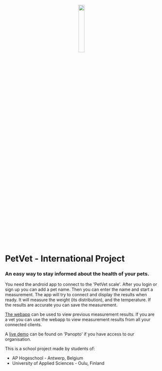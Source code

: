 <p align="center">
	<img src="https://cdn.discordapp.com/attachments/358283867368718368/677597139525959690/PetVet-Logo.png" width="20%" />
</p>

# PetVet - International Project

### An easy way to stay informed about the health of your pets.

You need the android app to connect to the 'PetVet scale'. After you login or sign up you can add a pet name. 
Then you can enter the name and start a measurement. The app will try to connect and display the results when ready.
It will measure the weight (its distribution), and the temperature. If the results are accurate you can save the measurement.

[The webapp](https://petvet-268116.web.app/) can be used to view previous measurement results.
If you are a vet you can use the webapp to view measurement results from all your connected clients.

A [live demo](https://ap.cloud.panopto.eu/Panopto/Pages/Viewer.aspx?id=0ec85a0f-d598-4ed0-a042-aba900d65575) can be found on 'Panopto' if you have access to our organisation.


This is a school project made by students of:
-	AP Hogeschool - Antwerp, Belgium
-	University of Applied Sciences - Oulu, Finland